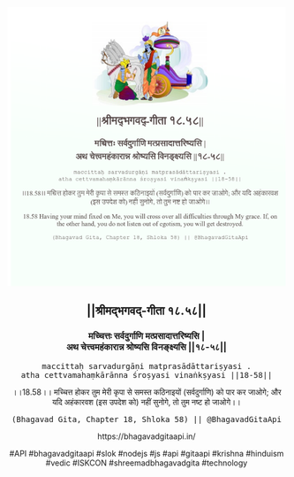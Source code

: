 <img src="../../asset/BG_18_58.png"/>
<center><h2>||श्रीमद्‍भगवद्‍-गीता १८.५८||</h2>
<h3>मच्चित्तः सर्वदुर्गाणि मत्प्रसादात्तरिष्यसि |<br/>अथ चेत्त्वमहंकारान्न श्रोष्यसि विनङ्क्ष्यसि ||१८-५८||</h3>
<pre>maccittaḥ sarvadurgāṇi matprasādāttariṣyasi .<br/>atha cettvamahaṃkārānna śroṣyasi vinaṅkṣyasi ||18-58||</pre>
<p>।।18.58।। मच्चित्त होकर तुम मेरी कृपा से समस्त कठिनाइयों (सर्वदुर्गाणि) को पार कर जाओगे; और यदि अहंकारवश (इस उपदेश को) नहीं सुनोगे, तो तुम नष्ट हो जाओगे।।</p>
<pre>(Bhagavad Gita, Chapter 18, Shloka 58) || @BhagavadGitaApi</pre><p>https://bhagavadgitaapi.in/</p><p>#API #bhagavadgitaapi #slok #nodejs #js #api #gitaapi #krishna #hinduism #vedic #ISKCON #shreemadbhagavadgita #technology</p></center>